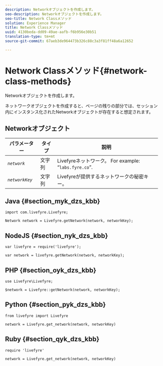 ```yaml
---
description: Networkオブジェクトを作成します。
seo-description: Networkオブジェクトを作成します。
seo-title: Network Classメソッド
solution: Experience Manager
title: Network Classメソッド
uuid: 4130beda-dd09-49ae-aafb-f6b956e30b51
translation-type: tm+mt
source-git-commit: 67aeb3de964473b326c88c3a3f81ff48a6a12652

---
```



# Network Classメソッド{#network-class-methods}

Networkオブジェクトを作成します。

ネットワークオブジェクトを作成すると、ページの残りの部分では、セッション内にインスタンス化されたNetworkオブジェクトが存在すると想定されます。

## Networkオブジェクト

| パラメーター | タイプ | 説明 |
|---|---|---|
| *`network`* | 文字列 | Livefyreネットワーク。 For example: “`labs.fyre.co`”. |
| *`networkKey`* | 文字列 | Livefyreが提供するネットワークの秘密キー。 |

## Java {#section_myk_dzs_kbb}

```
import com.livefyre.Livefyre; 
  
Network network = Livefyre.getNetwork(network, networkKey); 
```

## NodeJS {#section_nyk_dzs_kbb}

```
var livefyre = require('livefyre'); 
  
var network = livefyre.getNetwork(network, networkKey); 
```

## PHP {#section_oyk_dzs_kbb}

```
use Livefyre\Livefyre; 
  
$network = Livefyre::getNetwork(network, networkKey); 
```

## Python {#section_pyk_dzs_kbb}

```
from livefyre import Livefyre 
  
network = Livefyre.get_network(network, networkKey) 
```

## Ruby {#section_qyk_dzs_kbb}

```
require 'livefyre' 
  
network = Livefyre.get_network(network, networkKey) 
```

